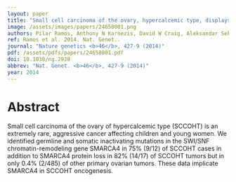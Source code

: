 ```yaml
---
layout: paper
title: "Small cell carcinoma of the ovary, hypercalcemic type, displays frequent inactivating germline and somatic mutations in SMARCA4."
image: /assets/images/papers/24658001.png
authors: Pilar Ramos, Anthony N Karnezis, David W Craig, Aleksandar Sekulic, Megan L Russell, William P D Hendricks, Jason J Corneveaux, Michael T Barrett, Karey Shumansky, Yidong Yang, Sohrab P Shah, Leah M Prentice, Marco A Marra, Jeffrey Kiefer, Victoria L Zismann, Troy A McEachron, Bodour Salhia, Jaime Prat, Emanuela D'Angelo, Blaise A Clarke, Joseph G Pressey, John H Farley, Stephen P Anthony, Richard B S Roden, Heather E Cunliffe, David G Huntsman, Jeffrey M Trent
ref: Ramos et al. 2014. Nat. Genet..
journal: "Nature genetics <b>46</b>, 427-9 (2014)"
pdf: /assets/pdfs/papers/24658001.pdf
doi: 10.1038/ng.2928
abbrev: "Nat. Genet. <b>46</b>, 427-9 (2014)"
year: 2014
---
```


# Abstract

Small cell carcinoma of the ovary of hypercalcemic type (SCCOHT) is an extremely rare, aggressive cancer affecting children and young women. We identified germline and somatic inactivating mutations in the SWI/SNF chromatin-remodeling gene SMARCA4 in 75% (9/12) of SCCOHT cases in addition to SMARCA4 protein loss in 82% (14/17) of SCCOHT tumors but in only 0.4% (2/485) of other primary ovarian tumors. These data implicate SMARCA4 in SCCOHT oncogenesis.

